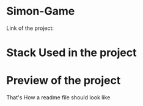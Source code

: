 # Simon-Game
Link of the project:


# Stack Used in the project

# Preview of the project  
That's How a readme file should look like
